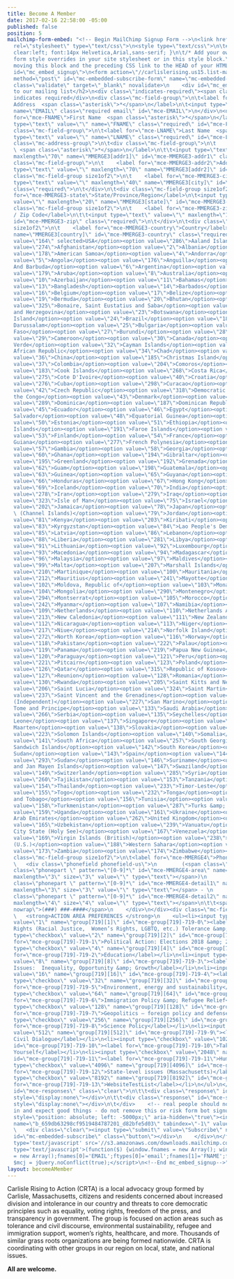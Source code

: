 ```yaml
---
title: Become A Member
date: 2017-02-16 22:58:00 -05:00
published: false
position: 5
mailchimp-form-embed: "<!-- Begin MailChimp Signup Form -->\n<link href=\"//cdn-images.mailchimp.com/embedcode/classic-10_7.css\"
  rel=\"stylesheet\" type=\"text/css\">\n<style type=\"text/css\">\n\t#mc_embed_signup{background:#fff;
  clear:left; font:14px Helvetica,Arial,sans-serif; }\n\t/* Add your own MailChimp
  form style overrides in your site stylesheet or in this style block.\n\t   We recommend
  moving this block and the preceding CSS link to the HEAD of your HTML file. */\n</style>\n<div
  id=\"mc_embed_signup\">\n<form action=\"//carlislerising.us15.list-manage.com/subscribe/post?u=659db63298cf9519484787201&amp;id=d82bfe5d03\"
  method=\"post\" id=\"mc-embedded-subscribe-form\" name=\"mc-embedded-subscribe-form\"
  class=\"validate\" target=\"_blank\" novalidate>\n    <div id=\"mc_embed_signup_scroll\">\n\t<h2>Subscribe
  to our mailing list</h2>\n<div class=\"indicates-required\"><span class=\"asterisk\">*</span>
  indicates required</div>\n<div class=\"mc-field-group\">\n\t<label for=\"mce-EMAIL\">Email
  Address  <span class=\"asterisk\">*</span>\n</label>\n\t<input type=\"email\" value=\"\"
  name=\"EMAIL\" class=\"required email\" id=\"mce-EMAIL\">\n</div>\n<div class=\"mc-field-group\">\n\t<label
  for=\"mce-FNAME\">First Name  <span class=\"asterisk\">*</span>\n</label>\n\t<input
  type=\"text\" value=\"\" name=\"FNAME\" class=\"required\" id=\"mce-FNAME\">\n</div>\n<div
  class=\"mc-field-group\">\n\t<label for=\"mce-LNAME\">Last Name  <span class=\"asterisk\">*</span>\n</label>\n\t<input
  type=\"text\" value=\"\" name=\"LNAME\" class=\"required\" id=\"mce-LNAME\">\n</div>\n<div
  class=\"mc-address-group\">\n\t<div class=\"mc-field-group\">\n\t    <label for=\"mce-MMERGE3-addr1\">Address
  \ <span class=\"asterisk\">*</span>\n</label>\n\t\t<input type=\"text\" value=\"\"
  maxlength=\"70\" name=\"MMERGE3[addr1]\" id=\"mce-MMERGE3-addr1\" class=\"required\">\n\t</div>\n\t<div
  class=\"mc-field-group\">\n\t    <label for=\"mce-MMERGE3-addr2\">Address Line 2</label>\n\t\t<input
  type=\"text\" value=\"\" maxlength=\"70\" name=\"MMERGE3[addr2]\" id=\"mce-MMERGE3-addr2\">\t\t\n\t</div>\n\t<div
  class=\"mc-field-group size1of2\">\n\t    <label for=\"mce-MMERGE3-city\">City</label>\n\t\t<input
  type=\"text\" value=\"\" maxlength=\"40\" name=\"MMERGE3[city]\" id=\"mce-MMERGE3-city\"
  class=\"required\">\n\t</div>\n\t<div class=\"mc-field-group size1of2\">\n\t    <label
  for=\"mce-MMERGE3-state\">State/Province/Region</label>\n\t<input type=\"text\"
  value=\"\" maxlength=\"20\" name=\"MMERGE3[state]\" id=\"mce-MMERGE3-state\" class=\"required\">\n\t</div>\n\t<div
  class=\"mc-field-group size1of2\">\n\t    <label for=\"mce-MMERGE3-zip\">Postal
  / Zip Code</label>\n\t\t<input type=\"text\" value=\"\" maxlength=\"10\" name=\"MMERGE3[zip]\"
  id=\"mce-MMERGE3-zip\" class=\"required\">\n\t</div>\n\t<div class=\"mc-field-group
  size1of2\">\n\t    <label for=\"mce-MMERGE3-country\">Country</label>\n\t\t<select
  name=\"MMERGE3[country]\" id=\"mce-MMERGE3-country\" class=\"required\"><option
  value=\"164\" selected>USA</option><option value=\"286\">Aaland Islands</option><option
  value=\"274\">Afghanistan</option><option value=\"2\">Albania</option><option value=\"3\">Algeria</option><option
  value=\"178\">American Samoa</option><option value=\"4\">Andorra</option><option
  value=\"5\">Angola</option><option value=\"176\">Anguilla</option><option value=\"175\">Antigua
  And Barbuda</option><option value=\"6\">Argentina</option><option value=\"7\">Armenia</option><option
  value=\"179\">Aruba</option><option value=\"8\">Australia</option><option value=\"9\">Austria</option><option
  value=\"10\">Azerbaijan</option><option value=\"11\">Bahamas</option><option value=\"12\">Bahrain</option><option
  value=\"13\">Bangladesh</option><option value=\"14\">Barbados</option><option value=\"15\">Belarus</option><option
  value=\"16\">Belgium</option><option value=\"17\">Belize</option><option value=\"18\">Benin</option><option
  value=\"19\">Bermuda</option><option value=\"20\">Bhutan</option><option value=\"21\">Bolivia</option><option
  value=\"325\">Bonaire, Saint Eustatius and Saba</option><option value=\"22\">Bosnia
  and Herzegovina</option><option value=\"23\">Botswana</option><option value=\"181\">Bouvet
  Island</option><option value=\"24\">Brazil</option><option value=\"180\">Brunei
  Darussalam</option><option value=\"25\">Bulgaria</option><option value=\"26\">Burkina
  Faso</option><option value=\"27\">Burundi</option><option value=\"28\">Cambodia</option><option
  value=\"29\">Cameroon</option><option value=\"30\">Canada</option><option value=\"31\">Cape
  Verde</option><option value=\"32\">Cayman Islands</option><option value=\"33\">Central
  African Republic</option><option value=\"34\">Chad</option><option value=\"35\">Chile</option><option
  value=\"36\">China</option><option value=\"185\">Christmas Island</option><option
  value=\"37\">Colombia</option><option value=\"204\">Comoros</option><option value=\"38\">Congo</option><option
  value=\"183\">Cook Islands</option><option value=\"268\">Costa Rica</option><option
  value=\"275\">Cote D'Ivoire</option><option value=\"40\">Croatia</option><option
  value=\"276\">Cuba</option><option value=\"298\">Curacao</option><option value=\"41\">Cyprus</option><option
  value=\"42\">Czech Republic</option><option value=\"318\">Democratic Republic of
  the Congo</option><option value=\"43\">Denmark</option><option value=\"44\">Djibouti</option><option
  value=\"289\">Dominica</option><option value=\"187\">Dominican Republic</option><option
  value=\"45\">Ecuador</option><option value=\"46\">Egypt</option><option value=\"47\">El
  Salvador</option><option value=\"48\">Equatorial Guinea</option><option value=\"49\">Eritrea</option><option
  value=\"50\">Estonia</option><option value=\"51\">Ethiopia</option><option value=\"189\">Falkland
  Islands</option><option value=\"191\">Faroe Islands</option><option value=\"52\">Fiji</option><option
  value=\"53\">Finland</option><option value=\"54\">France</option><option value=\"193\">French
  Guiana</option><option value=\"277\">French Polynesia</option><option value=\"56\">Gabon</option><option
  value=\"57\">Gambia</option><option value=\"58\">Georgia</option><option value=\"59\">Germany</option><option
  value=\"60\">Ghana</option><option value=\"194\">Gibraltar</option><option value=\"61\">Greece</option><option
  value=\"195\">Greenland</option><option value=\"192\">Grenada</option><option value=\"196\">Guadeloupe</option><option
  value=\"62\">Guam</option><option value=\"198\">Guatemala</option><option value=\"270\">Guernsey</option><option
  value=\"63\">Guinea</option><option value=\"65\">Guyana</option><option value=\"200\">Haiti</option><option
  value=\"66\">Honduras</option><option value=\"67\">Hong Kong</option><option value=\"68\">Hungary</option><option
  value=\"69\">Iceland</option><option value=\"70\">India</option><option value=\"71\">Indonesia</option><option
  value=\"278\">Iran</option><option value=\"279\">Iraq</option><option value=\"74\">Ireland</option><option
  value=\"323\">Isle of Man</option><option value=\"75\">Israel</option><option value=\"76\">Italy</option><option
  value=\"202\">Jamaica</option><option value=\"78\">Japan</option><option value=\"288\">Jersey
  \ (Channel Islands)</option><option value=\"79\">Jordan</option><option value=\"80\">Kazakhstan</option><option
  value=\"81\">Kenya</option><option value=\"203\">Kiribati</option><option value=\"82\">Kuwait</option><option
  value=\"83\">Kyrgyzstan</option><option value=\"84\">Lao People's Democratic Republic</option><option
  value=\"85\">Latvia</option><option value=\"86\">Lebanon</option><option value=\"87\">Lesotho</option><option
  value=\"88\">Liberia</option><option value=\"281\">Libya</option><option value=\"90\">Liechtenstein</option><option
  value=\"91\">Lithuania</option><option value=\"92\">Luxembourg</option><option value=\"208\">Macau</option><option
  value=\"93\">Macedonia</option><option value=\"94\">Madagascar</option><option value=\"95\">Malawi</option><option
  value=\"96\">Malaysia</option><option value=\"97\">Maldives</option><option value=\"98\">Mali</option><option
  value=\"99\">Malta</option><option value=\"207\">Marshall Islands</option><option
  value=\"210\">Martinique</option><option value=\"100\">Mauritania</option><option
  value=\"212\">Mauritius</option><option value=\"241\">Mayotte</option><option value=\"101\">Mexico</option><option
  value=\"102\">Moldova, Republic of</option><option value=\"103\">Monaco</option><option
  value=\"104\">Mongolia</option><option value=\"290\">Montenegro</option><option
  value=\"294\">Montserrat</option><option value=\"105\">Morocco</option><option value=\"106\">Mozambique</option><option
  value=\"242\">Myanmar</option><option value=\"107\">Namibia</option><option value=\"108\">Nepal</option><option
  value=\"109\">Netherlands</option><option value=\"110\">Netherlands Antilles</option><option
  value=\"213\">New Caledonia</option><option value=\"111\">New Zealand</option><option
  value=\"112\">Nicaragua</option><option value=\"113\">Niger</option><option value=\"114\">Nigeria</option><option
  value=\"217\">Niue</option><option value=\"214\">Norfolk Island</option><option
  value=\"272\">North Korea</option><option value=\"116\">Norway</option><option value=\"117\">Oman</option><option
  value=\"118\">Pakistan</option><option value=\"222\">Palau</option><option value=\"282\">Palestine</option><option
  value=\"119\">Panama</option><option value=\"219\">Papua New Guinea</option><option
  value=\"120\">Paraguay</option><option value=\"121\">Peru</option><option value=\"122\">Philippines</option><option
  value=\"221\">Pitcairn</option><option value=\"123\">Poland</option><option value=\"124\">Portugal</option><option
  value=\"126\">Qatar</option><option value=\"315\">Republic of Kosovo</option><option
  value=\"127\">Reunion</option><option value=\"128\">Romania</option><option value=\"129\">Russia</option><option
  value=\"130\">Rwanda</option><option value=\"205\">Saint Kitts and Nevis</option><option
  value=\"206\">Saint Lucia</option><option value=\"324\">Saint Martin</option><option
  value=\"237\">Saint Vincent and the Grenadines</option><option value=\"132\">Samoa
  (Independent)</option><option value=\"227\">San Marino</option><option value=\"255\">Sao
  Tome and Principe</option><option value=\"133\">Saudi Arabia</option><option value=\"134\">Senegal</option><option
  value=\"266\">Serbia</option><option value=\"135\">Seychelles</option><option value=\"136\">Sierra
  Leone</option><option value=\"137\">Singapore</option><option value=\"302\">Sint
  Maarten</option><option value=\"138\">Slovakia</option><option value=\"139\">Slovenia</option><option
  value=\"223\">Solomon Islands</option><option value=\"140\">Somalia</option><option
  value=\"141\">South Africa</option><option value=\"257\">South Georgia and the South
  Sandwich Islands</option><option value=\"142\">South Korea</option><option value=\"311\">South
  Sudan</option><option value=\"143\">Spain</option><option value=\"144\">Sri Lanka</option><option
  value=\"293\">Sudan</option><option value=\"146\">Suriname</option><option value=\"225\">Svalbard
  and Jan Mayen Islands</option><option value=\"147\">Swaziland</option><option value=\"148\">Sweden</option><option
  value=\"149\">Switzerland</option><option value=\"285\">Syria</option><option value=\"152\">Taiwan</option><option
  value=\"260\">Tajikistan</option><option value=\"153\">Tanzania</option><option
  value=\"154\">Thailand</option><option value=\"233\">Timor-Leste</option><option
  value=\"155\">Togo</option><option value=\"232\">Tonga</option><option value=\"234\">Trinidad
  and Tobago</option><option value=\"156\">Tunisia</option><option value=\"157\">Turkey</option><option
  value=\"158\">Turkmenistan</option><option value=\"287\">Turks &amp; Caicos Islands</option><option
  value=\"159\">Uganda</option><option value=\"161\">Ukraine</option><option value=\"162\">United
  Arab Emirates</option><option value=\"262\">United Kingdom</option><option value=\"163\">Uruguay</option><option
  value=\"165\">Uzbekistan</option><option value=\"239\">Vanuatu</option><option value=\"166\">Vatican
  City State (Holy See)</option><option value=\"167\">Venezuela</option><option value=\"168\">Vietnam</option><option
  value=\"169\">Virgin Islands (British)</option><option value=\"238\">Virgin Islands
  (U.S.)</option><option value=\"188\">Western Sahara</option><option value=\"170\">Yemen</option><option
  value=\"173\">Zambia</option><option value=\"174\">Zimbabwe</option></select>\n\t</div>\n</div>\n<div
  class=\"mc-field-group size1of2\">\n\t<label for=\"mce-MMERGE4\">Phone Number </label>\n
  \   <div class=\"phonefield phonefield-us\">\n        (<span class=\"phonearea\"><input
  class=\"phonepart \" pattern=\"[0-9]*\" id=\"mce-MMERGE4-area\" name=\"MMERGE4[area]\"
  maxlength=\"3\" size=\"3\" value=\"\" type=\"text\"></span>)\n        <span class=\"phonedetail1\"><input
  class=\"phonepart \" pattern=\"[0-9]*\" id=\"mce-MMERGE4-detail1\" name=\"MMERGE4[detail1]\"
  maxlength=\"3\" size=\"3\" value=\"\" type=\"text\"></span> - \n        <span class=\"phonedetail2\"><input
  class=\"phonepart \" pattern=\"[0-9]*\" id=\"mce-MMERGE4-detail2\" name=\"MMERGE4[detail2]\"
  maxlength=\"4\" size=\"4\" value=\"\" type=\"text\"></span>\n\t\t<span class=\"small-meta
  nowrap\">(###) ###-####</span>\n    </div>\n</div><div class=\"mc-field-group input-group\">\n
  \   <strong>ACTION AREA PREFERENCES </strong>\n    <ul><li><input type=\"checkbox\"
  value=\"1\" name=\"group[719][1]\" id=\"mce-group[719]-719-0\"><label for=\"mce-group[719]-719-0\">Civil
  Rights (Racial Justice,  Women’s Rights, LGBTQ, etc.) Tolerance &amp;amp; Inclusion</label></li>\n<li><input
  type=\"checkbox\" value=\"2\" name=\"group[719][2]\" id=\"mce-group[719]-719-1\"><label
  for=\"mce-group[719]-719-1\">Political Action: Elections 2018 &amp; 2020</label></li>\n<li><input
  type=\"checkbox\" value=\"4\" name=\"group[719][4]\" id=\"mce-group[719]-719-2\"><label
  for=\"mce-group[719]-719-2\">Education</label></li>\n<li><input type=\"checkbox\"
  value=\"8\" name=\"group[719][8]\" id=\"mce-group[719]-719-3\"><label for=\"mce-group[719]-719-3\">Economic
  Issues:  Inequality, Opportunity &amp; Growth</label></li>\n<li><input type=\"checkbox\"
  value=\"16\" name=\"group[719][16]\" id=\"mce-group[719]-719-4\"><label for=\"mce-group[719]-719-4\">Healthcare</label></li>\n<li><input
  type=\"checkbox\" value=\"32\" name=\"group[719][32]\" id=\"mce-group[719]-719-5\"><label
  for=\"mce-group[719]-719-5\">Environment, energy and sustainability</label></li>\n<li><input
  type=\"checkbox\" value=\"64\" name=\"group[719][64]\" id=\"mce-group[719]-719-6\"><label
  for=\"mce-group[719]-719-6\">Immigration Policy &amp; Refugee Relief</label></li>\n<li><input
  type=\"checkbox\" value=\"128\" name=\"group[719][128]\" id=\"mce-group[719]-719-7\"><label
  for=\"mce-group[719]-719-7\">Geopolitics – foreign policy and defense</label></li>\n<li><input
  type=\"checkbox\" value=\"256\" name=\"group[719][256]\" id=\"mce-group[719]-719-8\"><label
  for=\"mce-group[719]-719-8\">Science Policy</label></li>\n<li><input type=\"checkbox\"
  value=\"512\" name=\"group[719][512]\" id=\"mce-group[719]-719-9\"><label for=\"mce-group[719]-719-9\">Promoting
  Civil Dialogue</label></li>\n<li><input type=\"checkbox\" value=\"1024\" name=\"group[719][1024]\"
  id=\"mce-group[719]-719-10\"><label for=\"mce-group[719]-719-10\">Taking Care of
  Yourself</label></li>\n<li><input type=\"checkbox\" value=\"2048\" name=\"group[719][2048]\"
  id=\"mce-group[719]-719-11\"><label for=\"mce-group[719]-719-11\">Humor</label></li>\n<li><input
  type=\"checkbox\" value=\"4096\" name=\"group[719][4096]\" id=\"mce-group[719]-719-12\"><label
  for=\"mce-group[719]-719-12\">State-level issues (Massachusetts)</label></li>\n<li><input
  type=\"checkbox\" value=\"8192\" name=\"group[719][8192]\" id=\"mce-group[719]-719-13\"><label
  for=\"mce-group[719]-719-13\">WebsiteTestList</label></li>\n</ul>\n</div>\n\t<div
  id=\"mce-responses\" class=\"clear\">\n\t\t<div class=\"response\" id=\"mce-error-response\"
  style=\"display:none\"></div>\n\t\t<div class=\"response\" id=\"mce-success-response\"
  style=\"display:none\"></div>\n\t</div>    <!-- real people should not fill this
  in and expect good things - do not remove this or risk form bot signups-->\n    <div
  style=\"position: absolute; left: -5000px;\" aria-hidden=\"true\"><input type=\"text\"
  name=\"b_659db63298cf9519484787201_d82bfe5d03\" tabindex=\"-1\" value=\"\"></div>\n
  \   <div class=\"clear\"><input type=\"submit\" value=\"Subscribe\" name=\"subscribe\"
  id=\"mc-embedded-subscribe\" class=\"button\"></div>\n    </div>\n</form>\n</div>\n<script
  type='text/javascript' src='//s3.amazonaws.com/downloads.mailchimp.com/js/mc-validate.js'></script><script
  type='text/javascript'>(function($) {window.fnames = new Array(); window.ftypes
  = new Array();fnames[0]='EMAIL';ftypes[0]='email';fnames[1]='FNAME';ftypes[1]='text';fnames[2]='LNAME';ftypes[2]='text';fnames[3]='MMERGE3';ftypes[3]='address';fnames[4]='MMERGE4';ftypes[4]='phone';fnames[5]='SIGNUPAPI';ftypes[5]='date';}(jQuery));var
  $mcj = jQuery.noConflict(true);</script>\n<!--End mc_embed_signup-->"
layout: becomeAMember
---
```


Carlisle Rising to Action (CRTA) is a local advocacy group formed by Carlisle, Massachusetts, citizens and residents concerned about increased division and intolerance in our country and threats to core democratic principles such as equality, voting rights, freedom of the press, and transparency in government. The group is focused on action areas such as tolerance and civil discourse, environmental sustainability, refugee and immigration support, women’s rights, healthcare, and more. Thousands of similar grass roots organizations are being formed nationwide. CRTA is coordinating with other groups in our region on local, state, and national issues.

**All are welcome.**
